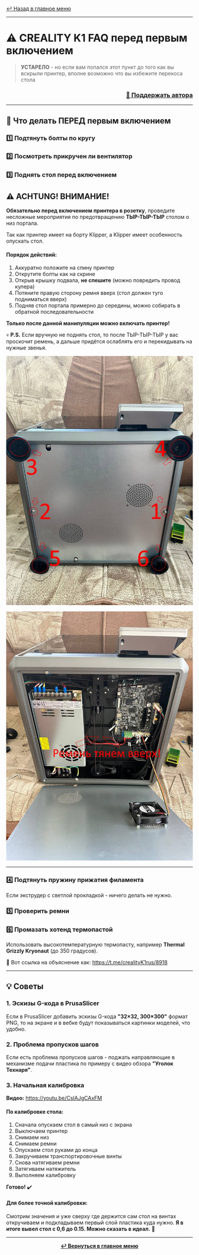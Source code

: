 [↩️ Назад в главное меню](../readme.md)

---

# ⚠️ CREALITY K1 FAQ перед первым включением

> **УСТАРЕЛО** - но если вам попался этот пункт до того как вы вскрыли принтер, вполне возможно что вы избежите перекоса стола

<h3 align="right"><a href="https://www.tinkoff.ru/rm/yakovleva.irina203/51ZSr71845" target="_blank">💝 Поддержать автора</a></h3>

---

## 📑 Что делать ПЕРЕД первым включением

### 1️⃣ Подтянуть болты по кругу

### 2️⃣ Посмотреть прикручен ли вентилятор

### 3️⃣ Поднять стол перед включением

## ⚠️ ACHTUNG! ВНИМАНИЕ!

**Обязательно перед включением принтера в розетку**, проведите несложные мероприятия по предотвращению **ТЫР-ТЫР-ТЫР** столом о низ портала. 

Так как принтер имеет на борту Klipper, а Klipper имеет особенность опускать стол.

#### Порядок действий:

1. Аккуратно положите на спину принтер
2. Открутите болты как на скрине
3. Открыв крышку подвала, **не спешите** (можно повредить провод кулера)
4. Потяните правую сторону ремня вверх (стол должен туго подниматься вверх)
5. Подняв стол портала примерно до середины, можно собирать в обратной последовательности

**Только после данной манипуляции можно включать принтер!**

💀 **P.S.** Если вручную не поднять стол, то после ТЫР-ТЫР-ТЫР у вас проскочит ремень, а дальше придётся ослаблять его и перекидывать на нужные звенья.

![](bottom1.jpg)

![](bottom2.jpg)

---

### 4️⃣ Подтянуть пружину прижатия филамента

Если экструдер с светлой прокладкой - ничего делать не нужно.

### 5️⃣ Проверить ремни

### 6️⃣ Промазать хотенд термопастой

Использовать высокотемпературную термопасту, например **Thermal Grizzly Kryonaut** (до 350 градусов).

📖 Вот ссылка на объяснение как: https://t.me/crealityK1rus/8918

---

## 💡 Советы

### 1. Эскизы G-кода в PrusaSlicer

Если в PrusaSlicer добавить эскизы G-кода **"32×32, 300×300"** формат PNG, то на экране и в вебке будут показываться картинки моделей, что удобно.

### 2. Проблема пропусков шагов

Если есть проблема пропусков шагов - поджать направляющие в механизме подачи пластика по примеру с видео обзора **"Уголок Технаря"**.

### 3. Начальная калибровка

**Видео:** https://youtu.be/CsIAJgCAxFM

#### По калибровке стола:

1. Сначала опускаем стол в самый низ с экрана
2. Выключаем принтер
3. Снимаем низ
4. Снимаем ремни
5. Опускаем стол руками до конца
6. Закручиваем транспортировочные винты
7. Снова натягиваем ремни
8. Затягиваем натяжитель
9. Выполняем калибровку

**Готово!** ✔️

#### Для более точной калибровки:

Смотрим значения и уже сверху где держится сам стол на винтах откручиваем и подкладываем первый слой пластика куда нужно. **Я в итоге вывел стол с 0,6 до 0.15. Можно сказать в идеал.** 🎯

---

<div align="center">

**[↩️ Вернуться в главное меню](../readme.md)**

</div>
